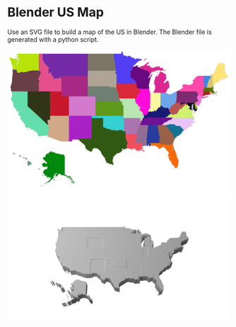 # Blender US Map

Use an SVG file to build a map of the US in Blender.
The Blender file is generated with a python script.


![SVG map](usmap.lores.example_colors.fixed.nobox.svg)
![Blender map](usmap.png)
